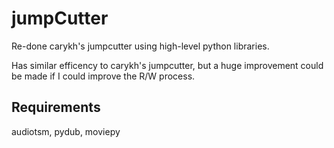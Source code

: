 # jumpCutter

Re-done carykh's jumpcutter using high-level python libraries.

Has similar efficency to carykh's jumpcutter, but a huge improvement could be made if I could improve the R/W process.

## Requirements

audiotsm, pydub, moviepy
